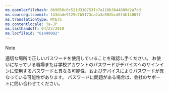 ```yaml
---
ms.openlocfilehash: 8b9058c6c521d310753fc7a116b3b44800d2a7cd
ms.sourcegitcommit: 143dade9125e7b5173ca2a3a902bcd6f4b14067f
ms.translationtype: MTE75
ms.contentlocale: ja-JP
ms.lasthandoff: 04/23/2019
ms.locfileid: "61499002"
---
```

  > [!NOTE]
  > 適切な場所で正しいパスワードを使用していることを確認し手ください。 お使いになっている職場または学校アカウントのパスワードがデバイスへのサインインに使用するパスワードと異なる可能性、およびデバイスによりパスワードが異なっている可能性があります。 パスワードに問題がある場合は、会社のサポートに問い合わせてください。

